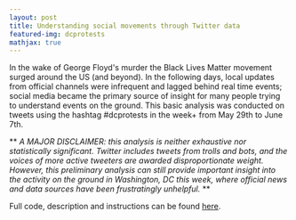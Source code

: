 ```yaml
---
layout: post
title: Understanding social movements through Twitter data
featured-img: dcprotests
mathjax: true
---
```


In the wake of George Floyd's murder the Black Lives Matter movement surged around the US (and beyond). In the following days, local updates from official channels were infrequent and lagged behind real time events; social media became the primary source of insight for many people trying to understand events on the ground. This basic analysis was conducted on tweets using the hashtag #dcprotests in the week+ from May 29th to June 7th.

** _A MAJOR DISCLAIMER: this analysis is neither exhaustive nor statistically significant. Twitter includes tweets from trolls and bots, and the voices of more active tweeters are awarded disproportionate weight. However, this preliminary analysis can still provide important insight into the activity on the ground in Washington, DC this week, where official news and data sources have been frustratingly unhelpful._ **

Full code, description and instructions can be found [here](https://github.com/jordanjasuta/twitter_dcprotests).
